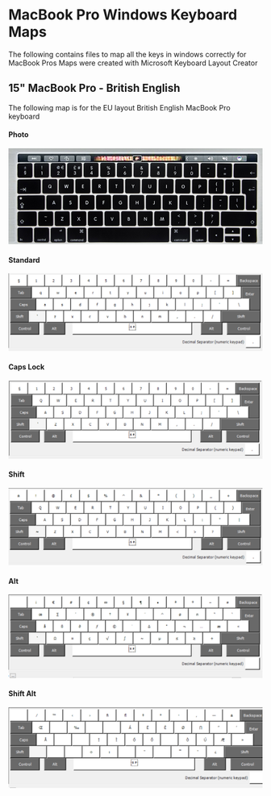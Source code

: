 # MacBook Pro Windows Keyboard Maps
The following contains files to map all the keys in windows correctly for MacBook Pros
Maps were created with Microsoft Keyboard Layout Creator

## 15" MacBook Pro - British English
The following map is for the EU layout British English MacBook Pro keyboard
#### Photo
![Photo][photo-UK]
#### Standard
![Standard][standard-UK]
#### Caps Lock
![Caps Lock][capslock-UK]
#### Shift
![shift-UK][shift-UK]
#### Alt
![alt-UK][alt-UK]
#### Shift Alt
![shiftalt-UK][shiftalt-UK]




[photo-UK]: https://github.com/mrjonny2/MacBook-Pro-Windows-Keyboard-Maps/blob/master/MacBook%20Pro%2015%20-%20British%20English/images/BritishEnglish/Keybaord.png "Photo of Keyboard"
[standard-UK]: https://github.com/mrjonny2/MacBook-Pro-Windows-Keyboard-Maps/blob/master/MacBook%20Pro%2015%20-%20British%20English/images/BritishEnglish/normal.png?raw=true "Standard"
[capslock-UK]: https://github.com/mrjonny2/MacBook-Pro-Windows-Keyboard-Maps/blob/master/MacBook%20Pro%2015%20-%20British%20English/images/BritishEnglish/caps.png?raw=true "Caps Lock"
[shift-UK]: https://github.com/mrjonny2/MacBook-Pro-Windows-Keyboard-Maps/blob/master/MacBook%20Pro%2015%20-%20British%20English/images/BritishEnglish/shift.png?raw=true "Shift"
[alt-UK]: https://github.com/mrjonny2/MacBook-Pro-Windows-Keyboard-Maps/blob/master/MacBook%20Pro%2015%20-%20British%20English/images/BritishEnglish/alt.png?raw=true "Alt"
[shiftalt-UK]: https://github.com/mrjonny2/MacBook-Pro-Windows-Keyboard-Maps/blob/master/MacBook%20Pro%2015%20-%20British%20English/images/BritishEnglish/shift_alt.png?raw=true "Shift Alt"
